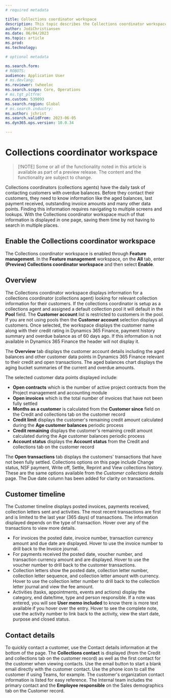 ```yaml
---
# required metadata

title: Collections coordinator workspace
description: This topic describes the Collections coordinator workspace including the aged balances and customer timeline summary. 
author: JodiChristiansen
ms.date: 06/04/2023
ms.topic: article
ms.prod: 
ms.technology: 

# optional metadata

ms.search.form:  
# ROBOTS: 
audience: Application User
# ms.devlang: 
ms.reviewer: twheeloc
ms.search.scope: Core, Operations
# ms.tgt_pltfrm: 
ms.custom: 539093
ms.search.region: Global
# ms.search.industry: 
ms.author: jchrist
ms.search.validFrom: 2023-06-05
ms.dyn365.ops.version: 10.0.34

---
```


# Collections coordinator workspace
> [!NOTE] Some or all of the functionality noted in this article is available as part of a preview release. The content and the functionality are subject to change. 

Collections coordinators (collections agents) have the daily task of contacting customers with overdue balances. Before they contact their customers, they need to know information like the aged balances, last payment received, outstanding invoice amounts and many other data points. Finding this information requires navigating to multiple screens and lookups. With the Collections coordinator workspace much of that information is displayed in one page, saving them time by not having to search in multiple places. 

## Enable the Collections coordinator workspace
The Collections coordinator workspace is enabled through **Feature management**. In the **Feature management** workspace, on the **All** tab, enter **(Preview) Collections coordinator workspace** and then select **Enable**.

## Overview
The Collections coordinator workspace displays information for a collections coordinator (collections agent) looking for relevant collection information for their customers. If the collections coordinator is setup as a collections agent and assigned a default collection pool it will default in the **Pool** field. The **Customer account** list is restricted to customers in the pool. If you are not using pools then the **Customer account** selection displays all customers. Once selected, the workspace displays the customer name along with their credit rating in Dynamics 365 Finance, payment history summary and overdue balance as of 60 days ago. If this information is not available in Dynamics 365 Finance the header will not display it. 

The **Overview** tab displays the customer account details including the aged balances and other customer data points in Dynamics 365 Finance relevant to their credit and open transactions. The aged balances chart displays the aging bucket summaries of the current and overdue amounts. 

The selected customer data points displayed include:
 - **Open contracts** which is the number of active project contracts from the Project management and accounting module
 - **Open invoices** which is the total number of invoices that have not been fully settled
 - **Months as a customer** is calculated from the **Customer since** field on the Credit and collections tab on the customer record
 - **Credit limit** displays the customer's remaining credit amount calculated during the **Age customer balances** periodic process
 - **Credit remaining** displays the customer's remaining credit amount calculated during the Age customer balances periodic process
 - **Account status** displays the **Account status** from the Credit and collections tab on the customer record

The **Open transactions** tab displays the customers' transactions that have not been fully settled. Collections options on this page include Change status, NSF payment, Write off, Settle, Reprint and View collections history. These are the same options available from the *Customer collections details* page. The Due date column has been added for clarity on transactions. 

## Customer timeline
The Customer timeline displays posted invoices, payments received, collection letters sent and activities. The most recent transactions are first and is limited to the last year (365 days) of transactions. The information displayed depends on the type of transaction. Hover over any of the transactions to view more details. 

 - For invoices the posted date, invoice number, transaction currency amount and due date are displayed. Hover to use the invoice number to drill back to the Invoice journal. 
 - For payments received the posted date, voucher number, and transaction currency amount and are displayed. Hover to use the voucher number to drill back to the customer transactions. 
 - Collection letters show the posted date, collection letter number, collection letter sequence, and collection letter amount with currency. Hover to use the collection letter number to drill back to the collection letter journal and view the fee amount.
 - Activities (tasks, appointments, events and actions) display the category, end date/time, type and person responsible. If a note was entered, you will see **User memo included** to know there is more text available if you hover over the entry. Hover to see the complete note, use the activity number to link back to the activity, view the start date, purpose and closed status.  

## Contact details
To quickly contact a customer, use the Contact details information at the bottom of the page. The **Collections contact** is displayed (from the Credit and collections tab on the customer record) as well as the first contact for the customer when viewing contacts. Use the email button to start a blank email directly with the customer contact. Use the phone icon to call the customer if using Teams, for example. The customer's organization contact information is listed for easy reference. The Internal team includes the primary contact and the **Employee responsible** on the Sales demographics tab on the Customer record. 
